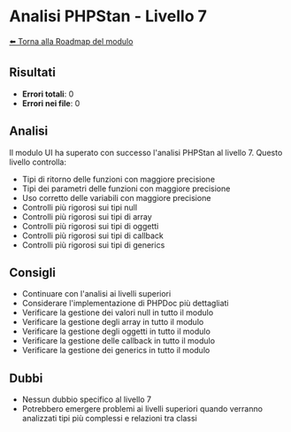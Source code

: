 # Analisi PHPStan - Livello 7

[⬅️ Torna alla Roadmap del modulo](../roadmap.md)


## Risultati
- **Errori totali**: 0
- **Errori nei file**: 0

## Analisi
Il modulo UI ha superato con successo l'analisi PHPStan al livello 7. Questo livello controlla:
- Tipi di ritorno delle funzioni con maggiore precisione
- Tipi dei parametri delle funzioni con maggiore precisione
- Uso corretto delle variabili con maggiore precisione
- Controlli più rigorosi sui tipi null
- Controlli più rigorosi sui tipi di array
- Controlli più rigorosi sui tipi di oggetti
- Controlli più rigorosi sui tipi di callback
- Controlli più rigorosi sui tipi di generics

## Consigli
- Continuare con l'analisi ai livelli superiori
- Considerare l'implementazione di PHPDoc più dettagliati
- Verificare la gestione dei valori null in tutto il modulo
- Verificare la gestione degli array in tutto il modulo
- Verificare la gestione degli oggetti in tutto il modulo
- Verificare la gestione delle callback in tutto il modulo
- Verificare la gestione dei generics in tutto il modulo

## Dubbi
- Nessun dubbio specifico al livello 7
- Potrebbero emergere problemi ai livelli superiori quando verranno analizzati tipi più complessi e relazioni tra classi 
